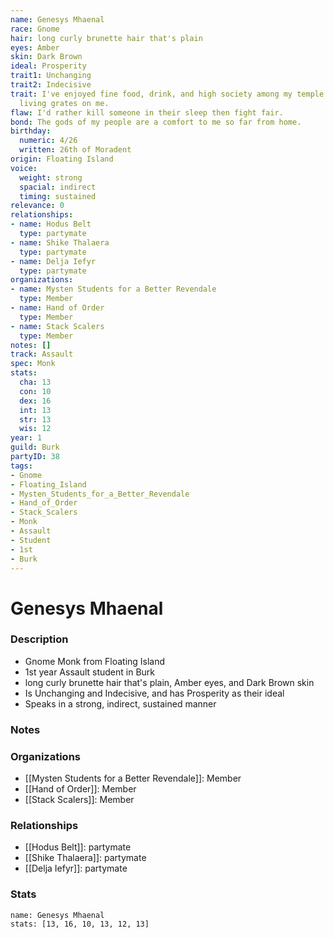 ```yaml
---
name: Genesys Mhaenal
race: Gnome
hair: long curly brunette hair that's plain
eyes: Amber
skin: Dark Brown
ideal: Prosperity
trait1: Unchanging
trait2: Indecisive
trait: I've enjoyed fine food, drink, and high society among my temple's elite. Rough
  living grates on me.
flaw: I'd rather kill someone in their sleep then fight fair.
bond: The gods of my people are a comfort to me so far from home.
birthday:
  numeric: 4/26
  written: 26th of Moradent
origin: Floating Island
voice:
  weight: strong
  spacial: indirect
  timing: sustained
relevance: 0
relationships:
- name: Hodus Belt
  type: partymate
- name: Shike Thalaera
  type: partymate
- name: Delja Iefyr
  type: partymate
organizations:
- name: Mysten Students for a Better Revendale
  type: Member
- name: Hand of Order
  type: Member
- name: Stack Scalers
  type: Member
notes: []
track: Assault
spec: Monk
stats:
  cha: 13
  con: 10
  dex: 16
  int: 13
  str: 13
  wis: 12
year: 1
guild: Burk
partyID: 38
tags:
- Gnome
- Floating_Island
- Mysten_Students_for_a_Better_Revendale
- Hand_of_Order
- Stack_Scalers
- Monk
- Assault
- Student
- 1st
- Burk
---
```

# Genesys Mhaenal
### Description
- Gnome Monk from Floating Island
- 1st year Assault student in Burk
- long curly brunette hair that's plain, Amber eyes, and Dark Brown skin
- Is Unchanging and Indecisive, and has Prosperity as their ideal
- Speaks in a strong, indirect, sustained manner

### Notes

### Organizations
- [[Mysten Students for a Better Revendale]]: Member
- [[Hand of Order]]: Member
- [[Stack Scalers]]: Member

### Relationships
- [[Hodus Belt]]: partymate
- [[Shike Thalaera]]: partymate
- [[Delja Iefyr]]: partymate

### Stats
```statblock
name: Genesys Mhaenal
stats: [13, 16, 10, 13, 12, 13]
```